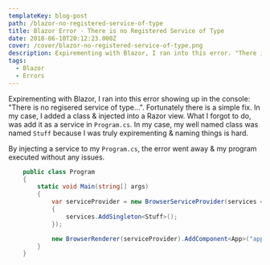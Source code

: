 ```yaml
---
templateKey: blog-post
path: /blazor-no-registered-service-of-type
title: Blazor Error - There is no Registered Service of Type
date: 2018-06-10T20:12:23.000Z
cover: /cover/blazor-no-registered-service-of-type.png
description: Expirementing with Blazor, I ran into this error. "There is no regisered service of type...".
tags:
  - Blazor
  - Errors
---
```


Expirementing with Blazor, I ran into this error showing up in the console: "There is no regisered service of type...". Fortunately there is a simple fix. In my case, I added a class & injected into a Razor view. What I forgot to do, was add it as a service in `Program.cs`. In my case, my well named class was named `Stuff` because I was truly expirementing & naming things is hard.

By injecting a service to my `Program.cs`, the error went away & my program executed without any issues.

```csharp
    public class Program
    {
        static void Main(string[] args)
        {
            var serviceProvider = new BrowserServiceProvider(services =>
            {
                services.AddSingleton<Stuff>();
            });

            new BrowserRenderer(serviceProvider).AddComponent<App>("app");
        }
    }
```